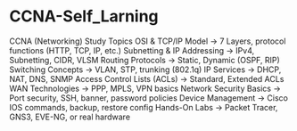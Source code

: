 # CCNA-Self_Larning

CCNA (Networking) Study Topics
OSI & TCP/IP Model
 -> 7 Layers, protocol functions (HTTP, TCP, IP, etc.)
Subnetting & IP Addressing
 -> IPv4, Subnetting, CIDR, VLSM
Routing Protocols
 -> Static, Dynamic (OSPF, RIP)
Switching Concepts
 -> VLAN, STP, trunking (802.1q)
IP Services
 -> DHCP, NAT, DNS, SNMP
Access Control Lists (ACLs)
 -> Standard, Extended ACLs
WAN Technologies
 -> PPP, MPLS, VPN basics
Network Security Basics
 -> Port security, SSH, banner, password policies
Device Management
 -> Cisco IOS commands, backup, restore config
Hands-On Labs
 -> Packet Tracer, GNS3, EVE-NG, or real hardware
